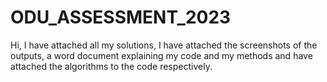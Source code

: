 # ODU_ASSESSMENT_2023
Hi, I have attached all my solutions, I have attached the screenshots of the outputs, a word document explaining my code and my methods and have attached the algorithms to the code respectively.
